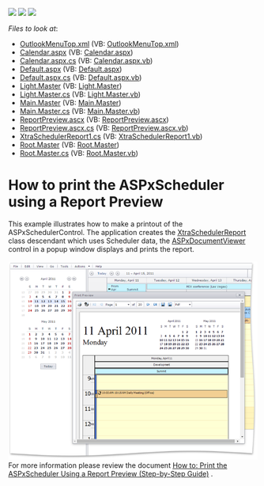 <!-- default badges list -->
![](https://img.shields.io/endpoint?url=https://codecentral.devexpress.com/api/v1/VersionRange/128547604/13.2.5%2B)
[![](https://img.shields.io/badge/Open_in_DevExpress_Support_Center-FF7200?style=flat-square&logo=DevExpress&logoColor=white)](https://supportcenter.devexpress.com/ticket/details/E1625)
[![](https://img.shields.io/badge/📖_How_to_use_DevExpress_Examples-e9f6fc?style=flat-square)](https://docs.devexpress.com/GeneralInformation/403183)
<!-- default badges end -->
<!-- default file list -->
*Files to look at*:

* [OutlookMenuTop.xml](./CS/DXApplication1/App_Data/OutlookMenuTop.xml) (VB: [OutlookMenuTop.xml](./VB/DXApplication1/App_Data/OutlookMenuTop.xml))
* [Calendar.aspx](./CS/DXApplication1/Calendar.aspx) (VB: [Calendar.aspx](./VB/DXApplication1/Calendar.aspx))
* [Calendar.aspx.cs](./CS/DXApplication1/Calendar.aspx.cs) (VB: [Calendar.aspx.vb](./VB/DXApplication1/Calendar.aspx.vb))
* [Default.aspx](./CS/DXApplication1/Default.aspx) (VB: [Default.aspx](./VB/DXApplication1/Default.aspx))
* [Default.aspx.cs](./CS/DXApplication1/Default.aspx.cs) (VB: [Default.aspx.vb](./VB/DXApplication1/Default.aspx.vb))
* [Light.Master](./CS/DXApplication1/Light.Master) (VB: [Light.Master](./VB/DXApplication1/Light.Master))
* [Light.Master.cs](./CS/DXApplication1/Light.Master.cs) (VB: [Light.Master.vb](./VB/DXApplication1/Light.Master.vb))
* [Main.Master](./CS/DXApplication1/Main.Master) (VB: [Main.Master](./VB/DXApplication1/Main.Master))
* [Main.Master.cs](./CS/DXApplication1/Main.Master.cs) (VB: [Main.Master.vb](./VB/DXApplication1/Main.Master.vb))
* [ReportPreview.ascx](./CS/DXApplication1/Reports/ReportPreview.ascx) (VB: [ReportPreview.ascx](./VB/DXApplication1/Reports/ReportPreview.ascx))
* [ReportPreview.ascx.cs](./CS/DXApplication1/Reports/ReportPreview.ascx.cs) (VB: [ReportPreview.ascx.vb](./VB/DXApplication1/Reports/ReportPreview.ascx.vb))
* [XtraSchedulerReport1.cs](./CS/DXApplication1/Reports/XtraSchedulerReport1.cs) (VB: [XtraSchedulerReport1.vb](./VB/DXApplication1/Reports/XtraSchedulerReport1.vb))
* [Root.Master](./CS/DXApplication1/Root.Master) (VB: [Root.Master](./VB/DXApplication1/Root.Master))
* [Root.Master.cs](./CS/DXApplication1/Root.Master.cs) (VB: [Root.Master.vb](./VB/DXApplication1/Root.Master.vb))
<!-- default file list end -->
# How to print the ASPxScheduler using a Report Preview


<p>This example illustrates how to make a printout of the ASPxSchedulerControl. The application creates the <a href="http://help.devexpress.com/#WindowsForms/clsDevExpressXtraSchedulerReportingXtraSchedulerReporttopic"><u>XtraSchedulerReport</u></a> class descendant which uses Scheduler data, the <a href="http://help.devexpress.com/#XtraReports/clsDevExpressXtraReportsWebASPxDocumentViewertopic"><u>ASPxDocumentViewer</u></a> control in a popup window displays and prints the report.<br><br><img src="https://raw.githubusercontent.com/DevExpress-Examples/how-to-print-the-aspxscheduler-using-a-report-preview-e1625/13.2.5+/media/497a82d7-a584-11e5-80bf-00155d62480c.png"><br> For more information please review the document <a href="http://help.devexpress.com/#AspNet/CustomDocument6692"><u>How to: Print the ASPxScheduler Using a Report Preview (Step-by-Step Guide)</u></a> .</p>

<br/>


